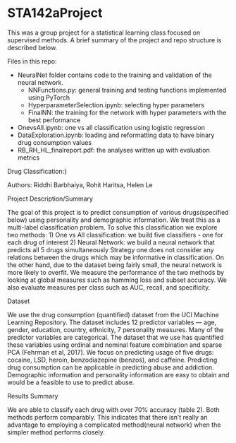 # STA142aProject

This was a group project for a statistical learning class focused on supervised methods. A brief summary of the project and repo structure is described below. 

Files in this repo:

- NeuralNet folder contains code to the training and validation of the neural network.
	- NNFunctions.py: general training and testing functions implemented using PyTorch
	- HyperparameterSelection.ipynb: selecting hyper parameters
	- FinalNN: the training for the network with hyper parameters with the best performance
- OnevsAll.ipynb: one vs all classification using logistic regression
- DataExploration.ipynb: loading and reformatting data to have binary drug consumption values
- RB_RH_HL_finalreport.pdf: the analyses written up with evaluation metrics 

Drug Classification:}

Authors: Riddhi Barbhaiya, Rohit Haritsa, Helen Le

Project Description/Summary

The goal of this project is to predict consumption of various drugs(specified below) using personality and demographic information. We treat this as a multi-label classification problem. To solve this classification we explore two methods:
	1) One vs All classification: we build five classifiers - one for each drug of interest
	2) Neural Network: we build a neural network that predicts all 5 drugs simultaneously
Strategy one does not consider any relations between the drugs which may be informative in classification. On the other hand, due to the dataset being fairly small, the neural network is more likely to overfit. We measure the performance of the two methods by looking at global measures such as hamming loss and subset accuracy. We also evaluate measures per class such as AUC, recall, and specificity.

Dataset

We use the drug consumption (quantified) dataset from the UCI Machine Learning Repository. The dataset includes 12 predictor variables — age, gender, education, country, ethnicity, 7 personality measures. Many of the predictor variables are categorical. The dataset that we use has quantified these variables using ordinal and nominal feature combination and sparse PCA (Fehrman et al, 2017). We focus on predicting usage of five drugs: cocaine, LSD, heroin, benzodiazepine (benzos), and caffeine. Predicting drug consumption can be applicable in predicting abuse and addiction. Demographic information and personality information are easy to obtain and would be a feasible to use to predict abuse.

Results Summary

We are able to classify each drug with over 70\% accuracy (table 2). Both methods perform comparably. This indicates that there isn’t really an advantage to employing a complicated method(neural network) when the simpler method performs closely.





